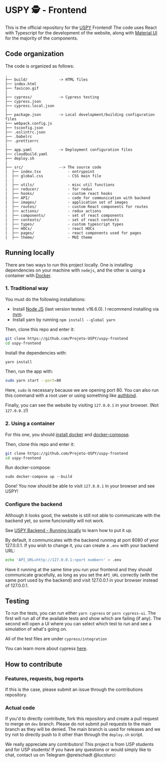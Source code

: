 # USPY 🕵️ - Frontend

This is the official repository for the [USPY](https://uspy.me) Frontend! The code uses React with Typescript for the development of the website, along with [Material UI](https://mui.com/) for the majority of the components.

## Code organization

The code is organized as follows:

```
.
├── build/              -> HTML files
├── index.html
├── favicon.gif
|
├── cypress/            -> Cypress testing
├── cypress.json
├── cypress.local.json
|
├── package.json        -> Local development/building configuration files
├── webpack.config.js
├── tsconfig.json
├── .eslintrc.json
├── .babelrc
├── .prettierrc
|
├── app.yaml            -> Deployment configuration files
├── cloudbuild.yaml
├── deploy.sh
|
├── src/                --> The source code
|  ├── index.tsx            - entrypoint
|  ├── global.css           - CSS main file
|  |
|  ├── utils/               - misc util functions
|  ├── reducer/             - for redux
|  ├── hooks/               - custom react hooks
|  ├── API/                 - code for communication with backend
|  ├── images/              - application set of images
|  ├── routes/              - custom React components for routes
|  ├── actions/             - redux actions
|  ├── components/          - set of react components
|  ├── contexts/            - set of react contexts
|  ├── types/               - custom typescript types
|  ├── HOCs/                - react HOCs
|  ├── pages/               - react components used for pages
|  ├── theme/               - MUI theme

```

## Running locally

There are two ways to run this project locally. One is installing dependencies on your machine with `nodejs`, and the other is using a container with [Docker](https://www.docker.com/).

### 1. Traditional way

You must do the following installations:

-   Install [Node JS](https://nodejs.org/en/download/) (last version tested: v16.6.0). I recommend installing via [nvm](https://github.com/nvm-sh/nvm#installing-and-updating).
-   Install yarn by running `npm install --global yarn`

Then, clone this repo and enter it:

```sh
git clone https://github.com/Projeto-USPY/uspy-frontend
cd uspy-frontend
```

Install the dependencies with:

```sh
yarn install
```

Then, run the app with:

```sh
sudo yarn start --port=80
```

Here, `sudo` is necessary because we are opening port 80. You can also run this command with a root user or using something like [authbind](https://superuser.com/questions/710253/allow-non-root-process-to-bind-to-port-80-and-443#:~:text=Option%202%3A%20Use%20authbind%20to%20grant%20one%2Dtime%20access%2C%20with%20finer%20user/group/port%20control).

Finally, you can see the website by visiting `127.0.0.1` in your browser. (Not `127.0.0.1`!)

### 2. Using a container

For this one, you should [install docker](https://docs.docker.com/engine/install/) and [docker-compose](https://docs.docker.com/compose/install/).

Then, clone this repo and enter it:

```sh
git clone https://github.com/Projeto-USPY/uspy-frontend
cd uspy-frontend
```

Run docker-compose:

```
sudo docker-compose up --build
```

Done! You now should be able to visit `127.0.0.1` in your browser and see USPY!

### Configure the backend

Although it looks good, the website is still not able to communicate with the backend yet, so some funcionality will not work.

See [USPY Backend - Running locally](https://github.com/Projeto-USPY/uspy-backend/blob/dev/README.md#running-locally) to learn how to put it up.

By default, it communicates with the backend running at port 8080 of your 127.0.0.1. If you wish to change it, you can create a `.env` with your backend URL:

```sh
echo 'API_URL=http://127.0.0.1:<port number>' > .env
```

Have it running at the same time you run your frontend and they should communicate gracefully, as long as you set the `API_URL` correctly (with the same port used by the backend) and visit 127.0.0.1 in your browser instead of 127.0.0.1.

## Testing

To run the tests, you can run either `yarn cypress` or `yarn cypress-ui`. The first will run all of the available tests and show which are failing (if any). The second will open a UI where you can select which test to run and see a simulation of what's going on.

All of the test files are under `cypress/integration`

You can learn more about cypress [here](https://www.cypress.io/).

## How to contribute

### Features, requests, bug reports

If this is the case, please submit an issue through the contributions repository.

### Actual code

If you'd to directly contribute, fork this repository and create a pull request to merge on `dev` branch. Please do not submit pull requests to the main branch as they will be denied. The main branch is used for releases and we try not to directly push to it other than through the `deploy.sh` script.

We really appreciate any contributors! This project is from USP students and for USP students! If you have any questions or would simply like to chat, contact us on Telegram @preischadt @lucsturci
